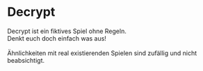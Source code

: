 # Decrypt

Decrypt ist ein fiktives Spiel ohne Regeln. <br> Denkt euch doch einfach was aus! <br> <br>
Ähnlichkeiten mit real existierenden Spielen sind zufällig und nicht beabsichtigt.

